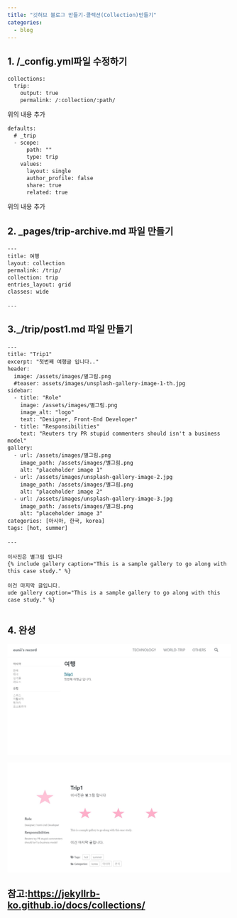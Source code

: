 ```yaml
---
title: "깃허브 블로그 만들기-콜렉션(Collection)만들기"
categories:
  - blog
---
```


## 1. /_config.yml파일 수정하기

```
collections:
  trip:
    output: true
    permalink: /:collection/:path/
```    
위의 내용 추가

```
defaults:
  # _trip
  - scope:
      path: ""
      type: trip
    values:
      layout: single
      author_profile: false
      share: true
      related: true
```
위의 내용 추가


## 2. _pages/trip-archive.md 파일 만들기

```
---
title: 여행
layout: collection
permalink: /trip/
collection: trip
entries_layout: grid
classes: wide

---
```
## 3._/trip/post1.md 파일 만들기

```
---
title: "Trip1"
excerpt: "첫번째 여행글 입니다.."
header:
  image: /assets/images/별그림.png
  #teaser: assets/images/unsplash-gallery-image-1-th.jpg
sidebar:
  - title: "Role"
    image: /assets/images/별그림.png
    image_alt: "logo"
    text: "Designer, Front-End Developer"
  - title: "Responsibilities"
    text: "Reuters try PR stupid commenters should isn't a business model"
gallery:
  - url: /assets/images/별그림.png
    image_path: /assets/images/별그림.png
    alt: "placeholder image 1"
  - url: /assets/images/unsplash-gallery-image-2.jpg
    image_path: /assets/images/별그림.png
    alt: "placeholder image 2"
  - url: /assets/images/unsplash-gallery-image-3.jpg
    image_path: /assets/images/별그림.png
    alt: "placeholder image 3"
categories: [아시아, 한국, korea]
tags: [hot, summer]

---

이사진은 별그림 입니다
{% include gallery caption="This is a sample gallery to go along with this case study." %}

이건 마지막 글입니다.
ude gallery caption="This is a sample gallery to go along with this case study." %}


```
## 4. 완성

![캡쳐](/assets/images/trip1.JPG)

![캡쳐](/assets/images/trip2.JPG)

## 참고:https://jekyllrb-ko.github.io/docs/collections/
